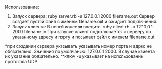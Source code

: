 Использование:

1. Запуск сервера: 
ruby server.rb -u 127.0.0.1 2000 filename.out
Сервер создает пустой файл с именем filename.out и ожидает подключения.
2. Запуск клиента: 
В новой консоли введите:
ruby client.rb -u 127.0.0.1 2000 filename.in
При запуске клиент подсключается к серверу по указанному адресу и порту и посылает файл с именем filename.out

*при создании сервера указывать указывать номер порта и адрес не обязательно. Значения по умолчанию: 127.0.0.1 2000. В случае клиента их указание обязательно.
**ключ -u указывает на использование протокола UDP 
